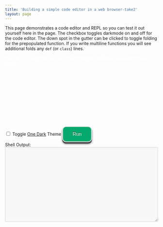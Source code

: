 ```yaml
---
title: 'Building a simple code editor in a web browser-take2'
layout: page
---
```


This page demonstrates a code editor and REPL so you can test it out
yourself here in the page.
The checkbox toggles darkmode on and off for the code editor.
The down spot in the gutter can be clicked to toggle folding
for the prepopulated function.
If you write multiline functions you will see additional
folds any `def` (or `class`) lines.

<style>
    /* Set editor dimensions */
    #editor {
        height: 200px;
        width: 50%;
    }
    /* Stretch editor to fit inside its containing div */
    .cm-editor {
        height: 90%;
        width: 100%;
    }
    .blackout-container {
      display: inline-block; /* Or block, depending on layout */
      position: relative;  /* Needed for absolute positioning of the overlay */
    }
    .blackout-text {
        color: white; /* Start with white text for the "blackout" */
        transition: color 0.3s ease; /* Smooth color change on hover */
    }
    .blackout-container:hover .blackout-text {
        color: black; /* Change to black on hover to reveal */
    }
	.run-button {
	    background-color: #04AA6D;
        border: 2px solid #e7e7e7; /* gray */
	    /* border: 4px solid #555555; */ /* black */
        color: white;
        padding: 15px 32px;
        text-align: center;
        text-decoration: none;
        display: inline-block;
        font-size: 16px;
	    border-radius: 12px;
	    text-shadow: 0 -1px 0 #000;
	    box-shadow: 0 1px 0 #666, 0 5px 0 #444, 0 6px 6px rgba(0,0,0,0.6);
	}
	button:active {
        background: #e5e5e5;
        -webkit-box-shadow: inset 0px 0px 5px #c1c1c1;
        -moz-box-shadow: inset 0px 0px 5px #c1c1c1;
        box-shadow: inset 0px 0px 5px #c1c1c1;
         outline: none;
    }
</style>
<script src="https://cdn.jsdelivr.net/pyodide/v0.27.6/full/pyodide.js"></script>
<div class="blackout-container">
    <span class="blackout-text">Psst, here is a secret, you can import heapq methods if you want to use them.</span>
</div>
<div id="editor"></div>
<input type="checkbox" id="oneDark" name="oneDark" onchange="configChange()">
<label for="oneDark">Toggle <a href="https://github.com/codemirror/theme-one-dark">One Dark</a> Theme</label>
<script src="../cm6-v2.bundle.min.js"></script>
<script>
    const view = cm6.createEditorView(undefined, document.getElementById("editor"));
    const initialState = cm6.createEditorState("def foo(a:int):\n    return sum(i for i in range(a))\n\nfoo(5)");
    view.setState(initialState);
    function configChange() {
        const oneDarkEl = document.getElementById("oneDark");
	    const e = document.getElementById("indentUnit");
	    const value = e.value;
        let text = e.options[e.selectedIndex].text;
	    let options = {oneDark: oneDarkEl.checked};
        let newState = cm6.createEditorState(view.state.doc, options);
        view.setState(newState);
	}
</script>
<button class="run-button" onclick="evaluatePython()">Run</button>
<div>Shell Output:</div>
<textarea id="output" style="width: 100%;" rows="16" disabled></textarea>
<script>
  const output = document.getElementById("output");
  const cmEditorElement = document.querySelector(".cm-editor");
  const editorView = cmEditorElement.querySelector(".cm-content").cmView.view;
  const code = editorView.viewState.state.doc.toString();
  function addToOutput(s) {
    output.value += ">>>" + s + "\n";
  }
  output.value = "Initializing...\n";
  async function main() {
    const pyodide = await loadPyodide();
    output.value += "Ready!\n";
    return pyodide;
  }
  const pyodideReadyPromise = main();
  async function evaluatePython() {
    const code = editorView.viewState.state.doc.toString();
    const pyodide = await pyodideReadyPromise;
    try {
      const output = pyodide.runPython(code);
      addToOutput(code);
      addToOutput(output);
    } catch (err) {
      addToOutput(err);
    }
  }
  const blackoutContainers = document.querySelectorAll(".blackout-container");
  blackoutContainers.forEach(container => {
    const text = container.querySelector(".blackout-text");
    container.addEventListener("mouseenter", () => {
      text.style.color = "black";
    });
    container.addEventListener("mouseleave", () => {
      text.style.color = "white";
    });
  });
</script>
